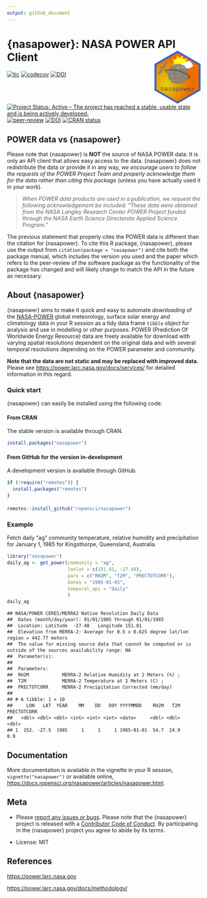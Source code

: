 ```yaml
---
output: github_document
---
```


# {nasapower}: NASA POWER API Client <img src="man/figures/logo.png" style="float:right;" alt="logo" width="120" />

<!-- badges: start -->

[![tic](https://github.com/ropensci/nasapower/workflows/tic/badge.svg?branch=main)](https://github.com/ropensci/nasapower/actions) 
[![codecov](https://codecov.io/gh/ropensci/nasapower/branch/master/graph/badge.svg?token=Kq9aea0TQN)](https://app.codecov.io/gh/ropensci/nasapower) 
[![DOI](https://zenodo.org/badge/109224461.svg)](https://zenodo.org/badge/latestdoi/109224461) 
[![Project Status: Active – The project has reached a stable, usable state and is being actively developed.](https://www.repostatus.org/badges/latest/active.svg)](https://www.repostatus.org/#active) 
[![peer-review](https://badges.ropensci.org/155_status.svg)](https://github.com/ropensci/software-review/issues/155) 
[![DOI](http://joss.theoj.org/papers/10.21105/joss.01035/status.svg)](https://doi.org/10.21105/joss.01035)
[![CRAN status](https://www.r-pkg.org/badges/version/nasapower)](https://CRAN.R-project.org/package=nasapower)
<!-- badges: end -->

## POWER data vs {nasapower}

Please note that {nasapower} is **NOT** the source of NASA POWER data.
It is only an API client that allows easy access to the data.
{nasapower} does not redistribute the data or provide it in any way, *we encourage users to follow the requests of the POWER Project Team and properly acknowledge them for the data rather than citing this package* (unless you have actually used it in your work).

  >*When POWER data products are used in a publication, we request the following acknowledgement be included:
   "These data were obtained from the NASA Langley Research Center POWER Project funded through the NASA Earth
   Science Directorate Applied Science Program."*

The previous statement that properly cites the POWER data is different than the citation for {nasapower}.
To cite this R package, {nasapower}, please use the output from `citation(package = "nasapower")` and cite both the package manual, which includes the version you used and the paper which refers to the peer-review of the software package as the functionality of the package has changed and will likely change to match the API in the future as necessary.

## About {nasapower}

{nasapower} aims to make it quick and easy to automate *downloading* of the [NASA-POWER](https://power.larc.nasa.gov) global meteorology, surface solar energy and climatology data in your R session as a tidy data frame `tibble` object for analysis and use in modelling or other purposes.
POWER (Prediction Of Worldwide Energy Resource) data are freely available for download with varying spatial resolutions dependent on the original data and with several temporal resolutions depending on the POWER parameter and community.

**Note that the data are not static and may be replaced with improved data.**
Please see <https://power.larc.nasa.gov/docs/services/> for detailed information in this regard.

### Quick start

{nasapower} can easily be installed using the following code.

#### From CRAN

The stable version is available through CRAN.


```r
install.packages("nasapower")
```

#### From GitHub for the version in-development

A development version is available through GitHub.


```r
if (!require("remotes")) {
  install.packages("remotes")
}

remotes::install_github("ropensci/nasapower")
```

### Example

Fetch daily “ag” community temperature, relative humidity and precipitation for January 1, 1985 for Kingsthorpe, Queensland, Australia.


```r
library("nasapower")
daily_ag <- get_power(community = "ag",
                      lonlat = c(151.81, -27.48),
                      pars = c("RH2M", "T2M", "PRECTOTCORR"),
                      dates = "1985-01-01",
                      temporal_api = "daily"
                      )
daily_ag
```

```
## NASA/POWER CERES/MERRA2 Native Resolution Daily Data  
##  Dates (month/day/year): 01/01/1985 through 01/01/1985  
##  Location: Latitude  -27.48   Longitude 151.81  
##  Elevation from MERRA-2: Average for 0.5 x 0.625 degree lat/lon region = 442.77 meters 
##  The value for missing source data that cannot be computed or is outside of the sources availability range: NA  
##  Parameter(s):  
##  
##  Parameters: 
##  RH2M            MERRA-2 Relative Humidity at 2 Meters (%) ;
##  T2M             MERRA-2 Temperature at 2 Meters (C) ;
##  PRECTOTCORR     MERRA-2 Precipitation Corrected (mm/day)  
##  
## # A tibble: 1 × 10
##     LON   LAT  YEAR    MM    DD   DOY YYYYMMDD    RH2M   T2M PRECTOTCORR
##   <dbl> <dbl> <dbl> <int> <int> <int> <date>     <dbl> <dbl>       <dbl>
## 1  152. -27.5  1985     1     1     1 1985-01-01  54.7  24.9         0.9
```

## Documentation

More documentation is available in the vignette in your R session, `vignette("nasapower")` or available online, <https://docs.ropensci.org/nasapower/articles/nasapower.html>.

## Meta

-   Please [report any issues or bugs](https://github.com/ropensci/nasapower/issues).
Please note that the {nasapower} project is released with a [Contributor Code of Conduct](https://github.com/ropensci/nasapower/blob/main/CODE_OF_CONDUCT.md).
By participating in the {nasapower} project you agree to abide by its terms.

-   License: MIT

## References

<https://power.larc.nasa.gov>

<https://power.larc.nasa.gov/docs/methodology/>
